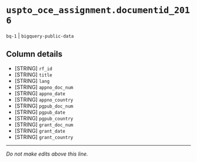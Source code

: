 # `uspto_oce_assignment.documentid_2016`
`bq-1` | `bigquery-public-data`

## Column details
* [STRING]    `rf_id`
* [STRING]    `title`
* [STRING]    `lang`
* [STRING]    `appno_doc_num`
* [STRING]    `appno_date`
* [STRING]    `appno_country`
* [STRING]    `pgpub_doc_num`
* [STRING]    `pgpub_date`
* [STRING]    `pgpub_country`
* [STRING]    `grant_doc_num`
* [STRING]    `grant_date`
* [STRING]    `grant_country`

-------------------------------------------------------------------------------
*Do not make edits above this line.*

